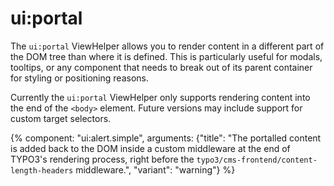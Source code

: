 # ui:portal

The `ui:portal` ViewHelper allows you to render content in a different part of the DOM tree than where it is defined. This is particularly useful for modals, tooltips, or any component that needs to break out of its parent container for styling or positioning reasons.

Currently the `ui:portal` ViewHelper only supports rendering content into the end of the `<body>` element. Future versions may include support for custom target selectors.

{% component: "ui:alert.simple", arguments: {"title": "The portalled content is added back to the DOM inside a custom middleware at the end of TYPO3's rendering process, right before the `typo3/cms-frontend/content-length-headers` middleware.", "variant": "warning"} %}

